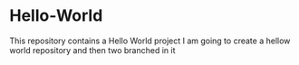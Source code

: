 # Hello-World
This repository contains a Hello World project
I am going to create a hellow world repository and then two branched in it
